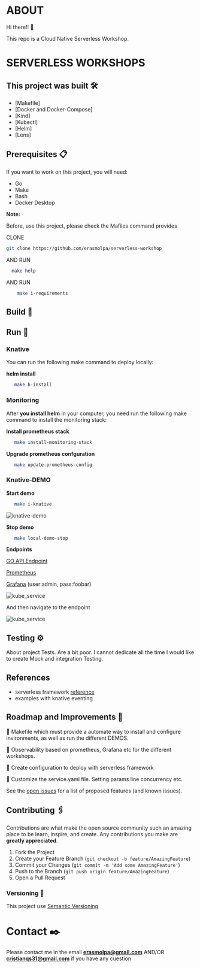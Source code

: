 # ABOUT

Hi there!! 👋

This repo is a Cloud Native Serverless Workshop. 

# SERVERLESS WORKSHOPS

## This project was built  🛠️

* [Makefile]
* [Docker and Docker-Compose]
* [Kind]
* [Kubectl]
* [Helm]
* [Lens]

## Prerequisites  📋

If you want to work on this project, you will need:

* Go
* Make  
* Bash
* Docker Desktop 

**Note:** 

Before, use this project, please check the Mafiles command provides

CLONE 
   ```sh
   git clone https://github.com/erasmolpa/serverless-workshop
   ```
AND RUN 

   ```sh
     make help
   ```

AND RUN 

 ```sh
     make i-requirements
   ```

## Build 🔧


## Run 🚀

### Knative
 
You can run the following make command to deploy locally:

**helm install**
  ```sh
     make h-install 
   ```


### Monitoring
   After **you install helm** in your computer, you need run the following make command to install the monitoring stack:

  **Install prometheus stack**
  ```sh
     make install-monitoring-stack
   ```

  **Upgrade prometheus confguration**
  ```sh
     make update-prometheus-config
   ```


### Knative-DEMO

 **Start demo**
  ```sh
     make i-knative 
   ```

![knative-demo](./media/knative-demo.png)

  **Stop demo**
  ```sh
     make local-demo-stop 
   ```
  
**Endpoints**

 [GO API Endpoint](http://localhost:8080/api/v3/)

 [Prometheus](http://localhost:9090)

 [Grafana](http://localhost:3000) (user:admin, pass:foobar)
 

![kube_service](./media/kube_service.png)

And then navigate to the endpoint

![kube_service](./media/kubedemo.png)

## Testing ⚙️

About project Tests. Are a bit poor. I cannot dedicate all the time I would like to create Mock and integration Testing.

## References 

* serverless framework
    [reference](https://www.serverless.com/framework/docs/providers/knative/)
* examples with knative eventing


## Roadmap and Improvements 🚀


🚧 Makefile which must provide a automate way to install and configure invironments, as well as run the different DEMOS.

🚧 Observability based on prometheus, Grafana etc for the different workshops.

🚧 Create configuration to deploy with serverless framework

🚧 Customize the service.yaml file. Setting params line concurrency etc.

See the [open issues](https://github.com/erasmolpa/serverless-workshop/issues?q=is%3Aissue+is%3Aopen+sort%3Aupdated-desc) for a list of proposed features (and known issues).


## Contributing 🖇️

Contributions are what make the open source community such an amazing place to be learn, inspire, and create. Any contributions you make are **greatly appreciated**.

1. Fork the Project
2. Create your Feature Branch (`git checkout -b feature/AmazingFeature`)
3. Commit your Changes (`git commit -m 'Add some AmazingFeature'`)
4. Push to the Branch (`git push origin feature/AmazingFeature`)
5. Open a Pull Request

### Versioning 📌

This project use [Semantic Versioning](https://semver.org/lang/es/)

# Contact ✒️

Please contact me in the email **erasmolpa@gmail.com** 
                                       AND/OR 
                               **cristianqs31@gmail.com** if you have any cuestion
